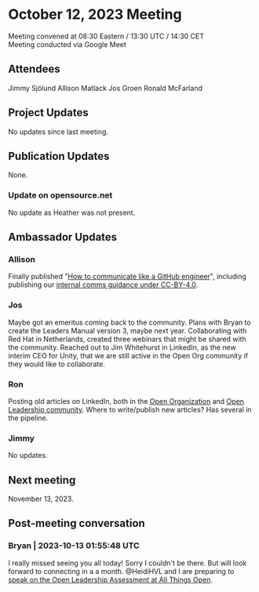 # October 12, 2023 Meeting
Meeting convened at 08:30 Eastern / 13:30 UTC / 14:30 CET  
Meeting conducted via Google Meet

## Attendees
Jimmy Sjölund
Allison Matlack
Jos Groen
Ronald McFarland

## Project Updates
No updates since last meeting.

## Publication Updates
None.

### Update on opensource.net
No update as Heather was not present.

## Ambassador Updates

### Allison
Finally published "[How to communicate like a GitHub engineer](https://github.blog/2023-10-04-how-to-communicate-like-a-github-engineer-our-principles-practices-and-tools/)", including publishing our [internal comms guidance under CC-BY-4.0](https://github.com/github/how-engineering-communicates). 

### Jos
Maybe got an emeritus coming back to the community. Plans with Bryan to create the Leaders Manual version 3, maybe next year. Collaborating with Red Hat in Netherlands, created three webinars that might be shared with the community. Reached out to Jim Whitehurst in LinkedIn, as the new interim CEO for Unity, that we are still active in the Open Org community if they would like to collaborate.

### Ron
Posting old articles on LinkedIn, both in the [Open Organization](https://www.linkedin.com/company/the-open-organization/) and [Open Leadership community](https://www.linkedin.com/groups/12866004/).
Where to write/publish new articles? Has several in the pipeline.

### Jimmy
No updates.

## Next meeting
November 13, 2023.

## Post-meeting conversation

### Bryan | 2023-10-13 01:55:48 UTC

I really missed seeing you all today! Sorry I couldn't be there. But will look forward to connecting in a a month. @HeidiHVL and I are preparing to [speak on the Open Leadership Assessment at All Things Open](https://2023.allthingsopen.org/sessions/2-for-1-using-the-open-leadership-assessment-project-to-learn-about-your-open-leadership-style-three-cups-of-java/).
